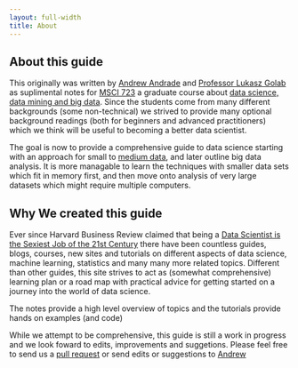```yaml
---
layout: full-width
title: About
---
```


## About this guide

This originally was written by [Andrew Andrade](http://mrandrewandrade.com) and [Professor Lukasz Golab](http://www.engineering.uwaterloo.ca/~lgolab/) as suplimental notes for [MSCI 723](http://www.ucalendar.uwaterloo.ca/SA/GRAD/1516/GRDcourse-MSCI.html#MSCI723) a graduate course about [data science, data mining and big data](https://uwaterloo.ca/management-sciences/news/data-analytics-courses-available).  Since the students come from many different backgrounds (some non-technical) we strived to provide many optional background readings (both for beginners and advanced practitioners) which we think will be useful to becoming a better data scientist.

The goal is now to provide a comprehensive guide to data science starting with an approach for small to [medium data](http://svdictionary.com/words/medium-data), and later outline big data analysis. It is more managable to learn the techniques with smaller data sets which fit in memory first, and then move onto analysis of very large datasets which might require multiple computers.

## Why We created this guide

 Ever since Harvard Business Review claimed that being a [Data Scientist is the Sexiest Job of the 21st Century](https://hbr.org/2012/10/data-scientist-the-sexiest-job-of-the-21st-century/) there have been countless guides, blogs, courses, new sites and tutorials on different aspects of data science, machine learning, statistics and many many more related topics.  Different than other guides, this site strives to act as (somewhat comprehensive) learning plan or a road map with practical advice for getting started on a journey into the world of data science.

The notes provide a high level overview of topics and the tutorials provide hands on examples (and code)

While we attempt to be comprehensive, this guide is still a work in progress and we look foward to edits, improvements and suggetions. Please feel free to send us a [pull request](https://github.com/datascienceguide/datascienceguide.github.io) or send edits or suggestions to [Andrew](mailto:andrew@andrewandrade.ca)
